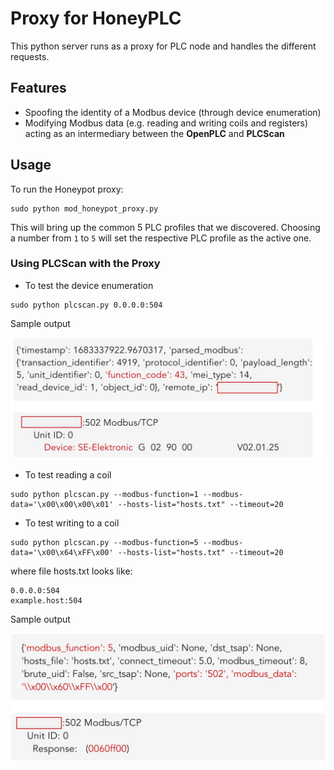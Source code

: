 # Proxy for HoneyPLC
This python server runs as a proxy for PLC node and handles the different requests.

## Features
* Spoofing the identity of a Modbus device (through device enumeration)
* Modifying Modbus data (e.g. reading and writing coils and registers) acting as an intermediary between the **OpenPLC** and **PLCScan**

## Usage
To run the Honeypot proxy:
```
sudo python mod_honeypot_proxy.py
```

This will bring up the common 5 PLC profiles that we discovered. Choosing a number from `1` to `5` will set the respective PLC profile as the active one.

### Using PLCScan with the Proxy 

- To test the device enumeration
```
sudo python plcscan.py 0.0.0.0:504
```

Sample output

![device enumeration](/proxy/figures/device_enumeration.svg)


- To test reading a coil
```
sudo python plcscan.py --modbus-function=1 --modbus-data='\x00\x00\x00\x01' --hosts-list="hosts.txt" --timeout=20 
```

- To test writing to a coil
```
sudo python plcscan.py --modbus-function=5 --modbus-data='\x00\x64\xFF\x00' --hosts-list="hosts.txt" --timeout=20
```

where file hosts.txt looks like:
```
0.0.0.0:504
example.host:504
```

Sample output

![writing a coil](/proxy/figures/write_coil_1.svg)
